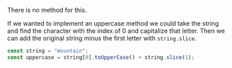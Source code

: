 There is no method for this.

If we wanted to implement an uppercase method we could take the string and find the character with the index of 0 and capitalize that letter. Then we can add the original string minus the first letter with `string.slice`.

```js
const string = "mountain";
const uppercase = string[0].toUpperCase() + string.slice(1);
```

